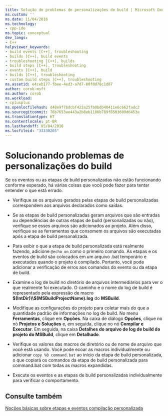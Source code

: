 ```yaml
---
title: Solução de problemas de personalizações de build | Microsoft Docs
ms.custom: ''
ms.date: 11/04/2016
ms.technology:
- cpp-ide
ms.topic: conceptual
dev_langs:
- C++
helpviewer_keywords:
- build events [C++], troubleshooting
- builds [C++], build events
- troubleshooting [C++], builds
- build steps [C++], troubleshooting
- events [C++], build
- builds [C++], troubleshooting
- custom build steps [C++], troubleshooting
ms.assetid: e4ceb177-fbee-4ed3-a7d7-80f0d78c1d07
author: corob-msft
ms.author: corob
ms.workload:
- cplusplus
ms.openlocfilehash: d48e9f7bdcbf422a25fb0bdb40411e6c662fadc2
ms.sourcegitcommit: 76b7653ae443a2b8eb1186b789f8503609d6453e
ms.translationtype: HT
ms.contentlocale: pt-BR
ms.lasthandoff: 05/04/2018
ms.locfileid: "33330265"
---
```

# <a name="troubleshooting-build-customizations"></a>Solucionando problemas de personalizações do build
Se os eventos ou as etapas de build personalizadas não estão funcionando conforme esperado, há várias coisas que você pode fazer para tentar entender o que está errado.  
  
-   Verifique se os arquivos gerados pelas etapas de build personalizadas correspondem aos arquivos declarados como saídas.  
  
-   Se as etapas de build personalizadas geram arquivos que são entradas ou dependências de outras etapas de build (personalizadas ou não), verifique se esses arquivos são adicionados ao projeto. Além disso, verifique se as ferramentas que consomem os arquivos são executadas após a etapa de build personalizada.  
  
-   Para exibir o que a etapa de build personalizada está realmente fazendo, adicione `@echo on` como o primeiro comando. As etapas e os eventos de build são colocados em um arquivo .bat temporário e executados quando o projeto é compilado. Portanto, você pode adicionar a verificação de erros aos comandos do evento ou da etapa de build.  
  
-   Examine o log de build no diretório de arquivos intermediários para ver o que realmente foi executado. O caminho e o nome do log de build é representado pela expressão de macro **$(IntDir)\\$(MSBuildProjectName).log** do **MSBuild**.  
  
-   Modifique as configurações do projeto para coletar mais do que a quantidade padrão de informações no log de build. No menu **Ferramentas**, clique em **Opções**. Na caixa de diálogo **Opções**, clique no nó **Projetos e Soluções** e, em seguida, clique no nó **Compilar e Executar**. Em seguida, na caixa **Detalhes do arquivo de log de build do projeto do MSBuild**, clique em **Detalhado**.  
  
-   Verifique os valores das macros de diretório ou de nome de arquivo que você está usando. Você pode ecoar as macros individualmente ou adicionar `copy %0 command.bat` ao início da etapa de build personalizada, o que copiará os comandos da etapa de build personalizada para command.bat com todas as macros expandidas.  
  
-   Execute os eventos e as etapas de build personalizadas individualmente para verificar o comportamento.  
  
## <a name="see-also"></a>Consulte também  
 [Noções básicas sobre etapas e eventos compilação personalizada](../ide/understanding-custom-build-steps-and-build-events.md)
